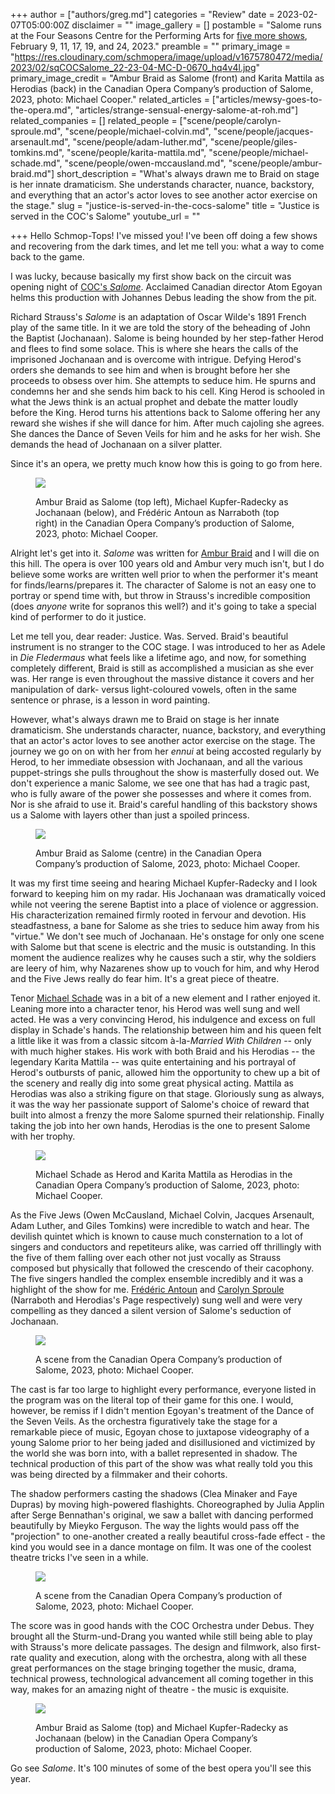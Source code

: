 +++
author = ["authors/greg.md"]
categories = "Review"
date = 2023-02-07T05:00:00Z
disclaimer = ""
image_gallery = []
postamble = "Salome runs at the Four Seasons Centre for the Performing Arts for [five more shows](https://www.coc.ca/productions/23495), February 9, 11, 17, 19, and 24, 2023."
preamble = ""
primary_image = "https://res.cloudinary.com/schmopera/image/upload/v1675780472/media/2023/02/sqCOCSalome_22-23-04-MC-D-0670_hq4v4l.jpg"
primary_image_credit = "Ambur Braid as Salome (front) and Karita Mattila as Herodias (back) in the Canadian Opera Company’s production of Salome, 2023, photo: Michael Cooper."
related_articles = ["articles/mewsy-goes-to-the-opera.md", "articles/strange-sensual-energy-salome-at-roh.md"]
related_companies = []
related_people = ["scene/people/carolyn-sproule.md", "scene/people/michael-colvin.md", "scene/people/jacques-arsenault.md", "scene/people/adam-luther.md", "scene/people/giles-tomkins.md", "scene/people/karita-mattila.md", "scene/people/michael-schade.md", "scene/people/owen-mccausland.md", "scene/people/ambur-braid.md"]
short_description = "What's always drawn me to Braid on stage is her innate dramaticism. She understands character, nuance, backstory, and everything that an actor's actor loves to see another actor exercise on the stage."
slug = "justice-is-served-in-the-cocs-salome"
title = "Justice is served in the COC's Salome"
youtube_url = ""

+++
Hello Schmop-Tops! I've missed you! I've been off doing a few shows and recovering from the dark times, and let me tell you: what a way to come back to the game.

I was lucky, because basically my first show back on the circuit was opening night of [COC's _Salome_](https://www.coc.ca/productions/23495). Acclaimed Canadian director Atom Egoyan helms this production with Johannes Debus leading the show from the pit.

Richard Strauss's _Salome_ is an adaptation of Oscar Wilde's 1891 French play of the same title. In it we are told the story of the beheading of John the Baptist (Jochanaan). Salome is being hounded by her step-father Herod and flees to find some solace. This is where she hears the calls of the imprisoned Jochanaan and is overcome with intrigue. Defying Herod's orders she demands to see him and when is brought before her she proceeds to obsess over him. She attempts to seduce him. He spurns and condemns her and she sends him back to his cell. King Herod is schooled in what the Jews think is an actual prophet and debate the matter loudly before the King. Herod turns his attentions back to Salome offering her any reward she wishes if she will dance for him. After much cajoling she agrees. She dances the Dance of Seven Veils for him and he asks for her wish. She demands the head of Jochanaan on a silver platter.

Since it's an opera, we pretty much know how this is going to go from here.

<figure data-type="image">

![](https://res.cloudinary.com/schmopera/image/upload/v1675780529/media/2023/02/COCsalome_22-23-04-MC-D-0094_ci7ne7.jpg)

<figcaption>Ambur Braid as Salome (top left), Michael Kupfer-Radecky as Jochanaan (below), and Frédéric Antoun as Narraboth (top right) in the Canadian Opera Company’s production of Salome, 2023, photo: Michael Cooper.</figcaption>  
</figure>

Alright let's get into it. _Salome_ was written for [Ambur Braid](/scene/people/ambur-braid/) and I will die on this hill. The opera is over 100 years old and Ambur very much isn't, but I do believe some works are written well prior to when the performer it's meant for finds/learns/prepares it. The character of Salome is not an easy one to portray or spend time with, but throw in Strauss's incredible composition (does _anyone_ write for sopranos this well?) and it's going to take a special kind of performer to do it justice.

Let me tell you, dear reader: Justice. Was. Served. Braid's beautiful instrument is no stranger to the COC stage. I was introduced to her as Adele in _Die Fledermaus_ what feels like a lifetime ago, and now, for something completely different, Braid is still as accomplished a musician as she ever was. Her range is even throughout the massive distance it covers and her manipulation of dark- versus light-coloured vowels, often in the same sentence or phrase, is a lesson in word painting.

However, what's always drawn me to Braid on stage is her innate dramaticism. She understands character, nuance, backstory, and everything that an actor's actor loves to see another actor exercise on the stage. The journey we go on on with her from her _ennui_ at being accosted regularly by Herod, to her immediate obsession with Jochanaan, and all the various puppet-strings she pulls throughout the show is masterfully dosed out. We don't experience a manic Salome, we see one that has had a tragic past, who is fully aware of the power she possesses and where it comes from. Nor is she afraid to use it. Braid's careful handling of this backstory shows us a Salome with layers other than just a spoiled princess.

<figure data-type="image">

![](https://res.cloudinary.com/schmopera/image/upload/v1675780554/media/2023/02/COCsalome_Orcha-22-23-04-MC-D-1112_a6kgb2.jpg)

<figcaption>Ambur Braid as Salome (centre) in the Canadian Opera Company’s production of Salome, 2023, photo: Michael Cooper.</figcaption>  
</figure>

It was my first time seeing and hearing Michael Kupfer-Radecky and I look forward to keeping him on my radar. His Jochanaan was dramatically voiced while not veering the serene Baptist into a place of violence or aggression. His characterization remained firmly rooted in fervour and devotion. His steadfastness, a bane for Salome as she tries to seduce him away from his "virtue." We don't see much of Jochanaan. He's onstage for only one scene with Salome but that scene is electric and the music is outstanding. In this moment the audience realizes why he causes such a stir, why the soldiers are leery of him, why Nazarenes show up to vouch for him, and why Herod and the Five Jews really do fear him. It's a great piece of theatre.

Tenor [Michael Schade](/scene/people/michael-schade/) was in a bit of a new element and I rather enjoyed it. Leaning more into a character tenor, his Herod was well sung and well acted. He was a very convincing Herod, his indulgence and excess on full display in Schade's hands. The relationship between him and his queen felt a little like it was from a classic sitcom à-la-_Married With Children_ -- only with much higher stakes. His work with both Braid and his Herodias -- the legendary Karita Mattila -- was quite entertaining and his portrayal of Herod's outbursts of panic, allowed him the opportunity to chew up a bit of the scenery and really dig into some great physical acting. Mattila as Herodias was also a striking figure on that stage. Gloriously sung as always, it was the way her passionate support of Salome's choice of reward that built into almost a frenzy the more Salome spurned their relationship. Finally taking the job into her own hands, Herodias is the one to present Salome with her trophy.

<figure data-type="image">

![](https://res.cloudinary.com/schmopera/image/upload/v1675780650/media/2023/02/COCsalome_22-23-04-MC-D-0270_gle4y1.jpg)

<figcaption>Michael Schade as Herod and Karita Mattila as Herodias in the Canadian Opera Company’s production of Salome, 2023, photo: Michael Cooper.</figcaption>  
</figure>

As the Five Jews (Owen McCausland, Michael Colvin, Jacques Arsenault, Adam Luther, and Giles Tomkins) were incredible to watch and hear. The devilish quintet which is known to cause much consternation to a lot of singers and conductors and repetiteurs alike, was carried off thrillingly with the five of them falling over each other not just vocally as Strauss composed but physically that followed the crescendo of their cacophony. The five singers handled the complex ensemble incredibly and it was a highlight of the show for me. [Frédéric Antoun](/scene/people/frederic-antoun/) and [Carolyn Sproule](/scene/people/carolyn-sproule/) (Narraboth and Herodias's Page respectively) sung well and were very compelling as they danced a silent version of Salome's seduction of Jochanaan.

<figure data-type="image">

![](https://res.cloudinary.com/schmopera/image/upload/v1675780634/media/2023/02/22-23-04-MC-D-0359_c8o0dn.jpg)

<figcaption>A scene from the Canadian Opera Company’s production of Salome, 2023, photo: Michael Cooper.</figcaption>  
</figure>

The cast is far too large to highlight every performance, everyone listed in the program was on the literal top of their game for this one. I would, however, be remiss if I didn't mention Egoyan's treatment of the Dance of the Seven Veils. As the orchestra figuratively take the stage for a remarkable piece of music, Egoyan chose to juxtapose videography of a young Salome prior to her being jaded and disillusioned and victimized by the world she was born into, with a ballet represented in shadow. The technical production of this part of the show was what really told you this was being directed by a filmmaker and their cohorts. 

The shadow performers casting the shadows (Clea Minaker and Faye Dupras) by moving high-powered flashights. Choreographed by Julia Applin after Serge Bennathan's original, we saw a ballet with dancing performed beautifully by Mieyko Ferguson. The way the lights would pass off the "projection" to one-another created a really beautiful cross-fade effect - the kind you would see in a dance montage on film. It was one of the coolest theatre tricks I've seen in a while.

<figure data-type="image">

![](https://res.cloudinary.com/schmopera/image/upload/v1675780576/media/2023/02/COCsalome_22-23-04-MC-D-0461-0459_khr2to.jpg)

<figcaption>A scene from the Canadian Opera Company’s production of Salome, 2023, photo: Michael Cooper.</figcaption>  
</figure>

The score was in good hands with the COC Orchestra under Debus. They brought all the Sturm-und-Drang you wanted while still being able to play with Strauss's more delicate passages. The design and filmwork, also first-rate quality and execution, along with the orchestra, along with all these great performances on the stage bringing together the music, drama, technical prowess, technological advancement all coming together in this way, makes for an amazing night of theatre - the music is exquisite.

<figure data-type="image">

![](https://res.cloudinary.com/schmopera/image/upload/v1675780539/media/2023/02/COCsalome_22-23-04-MC-D-0200_qpfvg5.jpg)

<figcaption>Ambur Braid as Salome (top) and Michael Kupfer-Radecky as Jochanaan (below) in the Canadian Opera Company’s production of Salome, 2023, photo: Michael Cooper.</figcaption>  
</figure>

Go see _Salome_. It's 100 minutes of some of the best opera you'll see this year.